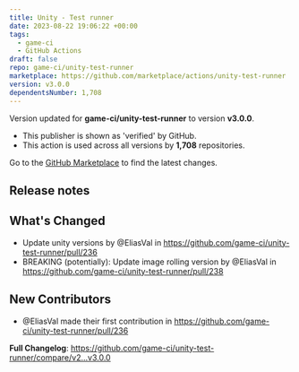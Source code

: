 ```yaml
---
title: Unity - Test runner
date: 2023-08-22 19:06:22 +00:00
tags:
  - game-ci
  - GitHub Actions
draft: false
repo: game-ci/unity-test-runner
marketplace: https://github.com/marketplace/actions/unity-test-runner
version: v3.0.0
dependentsNumber: 1,708
---
```



Version updated for **game-ci/unity-test-runner** to version **v3.0.0**.
- This publisher is shown as 'verified' by GitHub.
- This action is used across all versions by **1,708** repositories.

Go to the [GitHub Marketplace](https://github.com/marketplace/actions/unity-test-runner) to find the latest changes.

## Release notes

## What's Changed
* Update unity versions by @EliasVal in https://github.com/game-ci/unity-test-runner/pull/236
* BREAKING (potentially): Update image rolling version by @EliasVal in https://github.com/game-ci/unity-test-runner/pull/238

## New Contributors
* @EliasVal made their first contribution in https://github.com/game-ci/unity-test-runner/pull/236

**Full Changelog**: https://github.com/game-ci/unity-test-runner/compare/v2...v3.0.0
